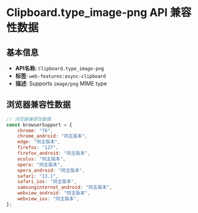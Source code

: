# Clipboard.type_image-png API 兼容性数据

## 基本信息

- **API名称**: `Clipboard.type_image-png`
- **标签**: `web-features:async-clipboard`
- **描述**: Supports `image/png` MIME type

## 浏览器兼容性数据

```javascript
// 浏览器兼容性数据
const browserSupport = {
    chrome: "76",
    chrome_android: "同主版本",
    edge: "同主版本",
    firefox: "127",
    firefox_android: "同主版本",
    oculus: "同主版本",
    opera: "同主版本",
    opera_android: "同主版本",
    safari: "13.1",
    safari_ios: "同主版本",
    samsunginternet_android: "同主版本",
    webview_android: "同主版本",
    webview_ios: "同主版本",
};

```

